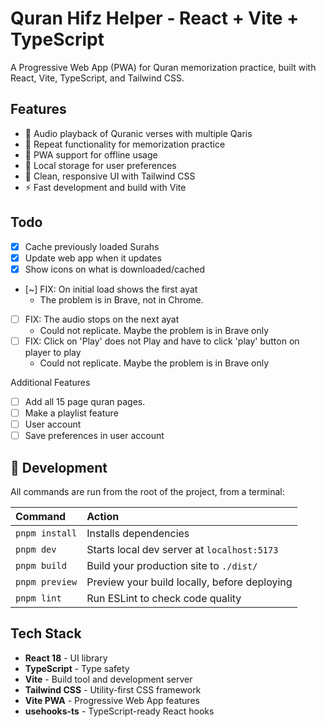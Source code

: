 # Quran Hifz Helper - React + Vite + TypeScript

A Progressive Web App (PWA) for Quran memorization practice, built with React, Vite, TypeScript, and Tailwind CSS.

## Features

- 🎵 Audio playback of Quranic verses with multiple Qaris
- 🔄 Repeat functionality for memorization practice
- 📱 PWA support for offline usage
- 💾 Local storage for user preferences
- 🎨 Clean, responsive UI with Tailwind CSS
- ⚡ Fast development and build with Vite

## Todo

- [x] Cache previously loaded Surahs
- [x] Update web app when it updates
- [x] Show icons on what is downloaded/cached
- [~] FIX: On initial load shows the first ayat
  - The problem is in Brave, not in Chrome.
- [ ] FIX: The audio stops on the next ayat
  - Could not replicate. Maybe the problem is in Brave only
- [ ] FIX: Click on 'Play' does not Play and have to click 'play' button on player to play
  - Could not replicate. Maybe the problem is in Brave only

Additional Features

- [ ] Add all 15 page quran pages.
- [ ] Make a playlist feature
- [ ] User account
- [ ] Save preferences in user account

## 🚀 Development

All commands are run from the root of the project, from a terminal:

| Command       | Action                                      |
| :------------ | :------------------------------------------ |
| `pnpm install`| Installs dependencies                       |
| `pnpm dev`    | Starts local dev server at `localhost:5173`|
| `pnpm build`  | Build your production site to `./dist/`    |
| `pnpm preview`| Preview your build locally, before deploying |
| `pnpm lint`   | Run ESLint to check code quality           |

## Tech Stack

- **React 18** - UI library
- **TypeScript** - Type safety
- **Vite** - Build tool and development server
- **Tailwind CSS** - Utility-first CSS framework
- **Vite PWA** - Progressive Web App features
- **usehooks-ts** - TypeScript-ready React hooks
